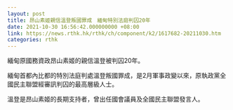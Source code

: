 ```yaml
---
layout: post
title: 昂山素姬親信溫登叛國罪成　緬甸特別法庭判囚20年
date: 2021-10-30 16:56:42.000000000 +08:00
link: https://news.rthk.hk/rthk/ch/component/k2/1617682-20211030.htm
categories: rthk
---
```


緬甸原國務資政昂山素姬的親信溫登被判囚20年。

緬甸首都內比都的特別法庭判處溫登叛國罪成，是2月軍事政變以來，原執政黨全國民主聯盟經審訊判囚的最高層級人士。

溫登是昂山素姬的長期支持者，曾出任國會議員及全國民主聯盟發言人。

